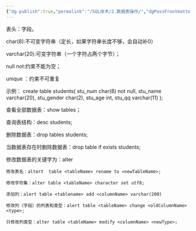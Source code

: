 ```yaml
---
{"dg-publish":true,"permalink":"/SQL技术/2.数据表操作/","dgPassFrontmatter":true,"noteIcon":""}
---
```



表头：字段。

char(8):不可变字符串（定长，如果字符串长度不够，会自动补0）

varchar(20):可变字符串（一个字符占两个字节）；

null not:约束不能为空；

unique ：约束不可重复


示例：
create table students(
stu_num char(8) not null,
stu_name varchar(20),
stu_gender char(2),
stu_age int,
stu_qq varchar(11)
);  

查看全部数据表：show tables；

查询表结构：desc students;

删除数据表：drop tables students;

当数据表存在时删除数据表：drop table if exists students;

修改数据表的关键字为：alter

```
修改表名：altert  table <tableName> rename to <newTableName>;

修改字符集：alter table <tableName> character set utf8;

添加列：alert table <tablename> add <columnName> varchar(200)

修改列（字段）的列表和类型：alert table <tableName> change <oldColumnName> <type>;

只修改列类型：alter table <tableName> modify <columnName> <newType>;
```